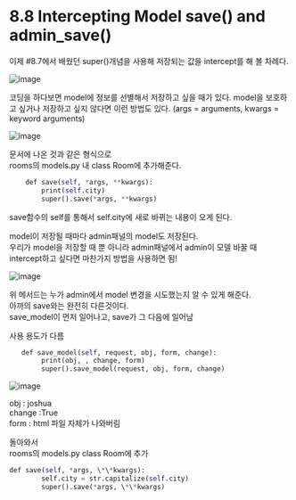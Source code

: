 # 8.8 Intercepting Model save() and admin_save()


이제 #8.7에서 배웠던 super()개념을 사용해 저장되는 값을 intercept를 해 볼 차례다.

![image](https://user-images.githubusercontent.com/59404684/91108547-3753e180-e6b3-11ea-942c-ea48d61bfe44.png)

코딩을 하다보면 model에 정보를 선별해서 저장하고 싶을 때가 있다.
model을 보호하고 싶거나 저장하고 싶지 않다면 이런 방법도 있다.
(args = arguments, kwargs = keyword arguments)

![image](https://user-images.githubusercontent.com/59404684/91108539-3327c400-e6b3-11ea-9a71-258bf77f4cab.png)

문서에 나온 것과 같은 형식으로  
rooms의 models.py 내 class Room에 추가해준다.

```python
    def save(self, *args, **kwargs):
        print(self.city)
        super().save(*args, **kwargs)
```

save함수의 self를 통해서 self.city에 새로 바뀌는 내용이 오게 된다.  

model이 저장될 때마다 admin패널의 model도 저장된다.   
우리가 model을 저장할 때 뿐 아니라 admin패널에서 admin이 모델 바꿀 때 intercept하고 싶다면 마찬가지 방법을 사용하면 됨!  

![image](https://user-images.githubusercontent.com/59404684/91108556-3a4ed200-e6b3-11ea-8611-3c87c1337683.png)

위 메서드는 누가 admin에서 model 변경을 시도했는지 알 수 있게 해준다.  
아까의 save와는 완전히 다른것이다.  
save_model이 먼저 일어나고, save가 그 다음에 일어남  

사용 용도가 다름  

```python
   def save_model(self, request, obj, form, change):
        print(obj, , change, form)
        super().save_model(request, obj, form, change)
```

![image](https://user-images.githubusercontent.com/59404684/91108564-4175e000-e6b3-11ea-887f-418a0aa5fbd8.png)

obj : joshua  
change :True  
form : html 파일 자체가 나와버림  

돌아와서  
rooms의 models.py class Room에 추가  

```python
def save(self, *args, \*\*kwargs):
        self.city = str.capitalize(self.city)
        super().save(*args, \*\*kwargs)
```
